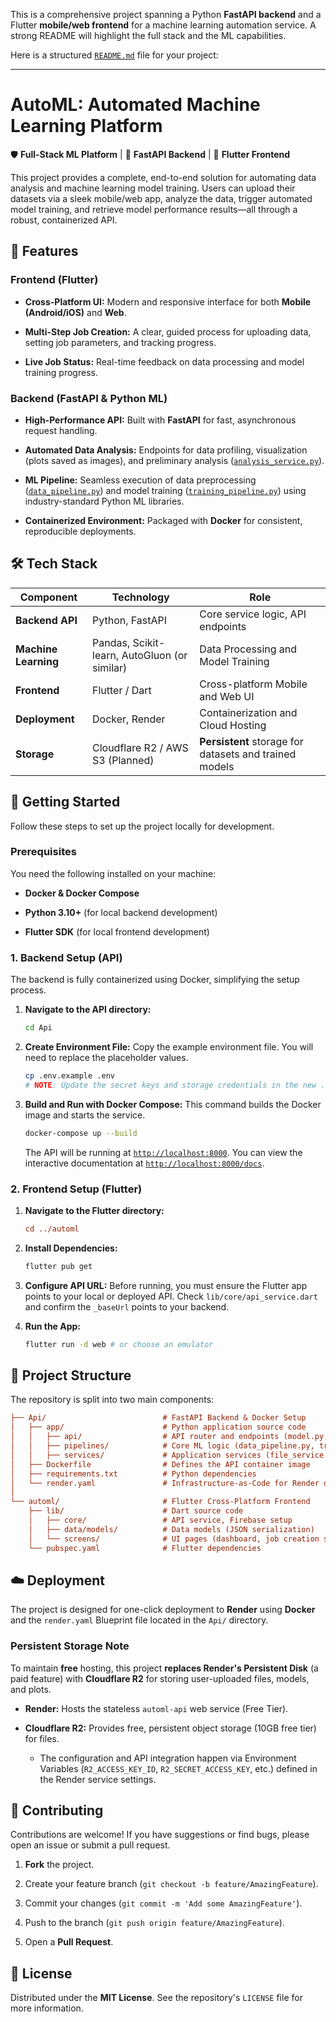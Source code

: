 This is a comprehensive project spanning a Python **FastAPI backend** and a Flutter **mobile/web frontend** for a machine learning automation service. A strong README will highlight the full stack and the ML capabilities.

Here is a structured [`README.md`](http://README.md) file for your project:

---

# AutoML: Automated Machine Learning Platform

🛡️ **Full-Stack ML Platform** | 🚀 **FastAPI Backend** | 💙 **Flutter Frontend**

This project provides a complete, end-to-end solution for automating data analysis and machine learning model training. Users can upload their datasets via a sleek mobile/web app, analyze the data, trigger automated model training, and retrieve model performance results—all through a robust, containerized API.

## 🌟 Features

### Frontend (Flutter)

* **Cross-Platform UI:** Modern and responsive interface for both **Mobile (Android/iOS)** and **Web**.
    
* **Multi-Step Job Creation:** A clear, guided process for uploading data, setting job parameters, and tracking progress.
    
* **Live Job Status:** Real-time feedback on data processing and model training progress.
    

### Backend (FastAPI & Python ML)

* **High-Performance API:** Built with **FastAPI** for fast, asynchronous request handling.
    
* **Automated Data Analysis:** Endpoints for data profiling, visualization (plots saved as images), and preliminary analysis ([`analysis_service.py`](https://github.com/ChinmayBansal010/AutoML/blob/main/Api/app/services/analysis_service.py)).
    
* **ML Pipeline:** Seamless execution of data preprocessing ([`data_pipeline.py`](https://github.com/ChinmayBansal010/AutoML/blob/main/Api/app/pipelines/data_pipeline.py)) and model training ([`training_pipeline.py`](https://github.com/ChinmayBansal010/AutoML/blob/main/Api/app/pipelines/training_pipeline.py)) using industry-standard Python ML libraries.
    
* **Containerized Environment:** Packaged with **Docker** for consistent, reproducible deployments.
    

## 🛠️ Tech Stack

| **Component** | **Technology** | **Role** |
| --- | --- | --- |
| **Backend API** | Python, FastAPI | Core service logic, API endpoints |
| **Machine Learning** | Pandas, Scikit-learn, AutoGluon (or similar) | Data Processing and Model Training |
| **Frontend** | Flutter / Dart | Cross-platform Mobile and Web UI |
| **Deployment** | Docker, Render | Containerization and Cloud Hosting |
| **Storage** | Cloudflare R2 / AWS S3 (Planned) | **Persistent** storage for datasets and trained models |

## 🚀 Getting Started

Follow these steps to set up the project locally for development.

### Prerequisites

You need the following installed on your machine:

* **Docker & Docker Compose**
    
* **Python 3.10+** (for local backend development)
    
* **Flutter SDK** (for local frontend development)
    

### 1\. Backend Setup (API)

The backend is fully containerized using Docker, simplifying the setup process.

1. **Navigate to the API directory:**
    
    ```bash
    cd Api
    ```
    
2. **Create Environment File:** Copy the example environment file. You will need to replace the placeholder values.
    
    ```bash
    cp .env.example .env
    # NOTE: Update the secret keys and storage credentials in the new .env file
    ```
    
3. **Build and Run with Docker Compose:** This command builds the Docker image and starts the service.
    
    ```bash
    docker-compose up --build
    ```
    
    The API will be running at [`http://localhost:8000`](http://localhost:8000). You can view the interactive documentation at [`http://localhost:8000/docs`](http://localhost:8000/docs).
    

### 2\. Frontend Setup (Flutter)

1. **Navigate to the Flutter directory:**
    
    ```ini
    cd ../automl
    ```
    
2. **Install Dependencies:**
    
    ```bash
    flutter pub get
    ```
    
3. **Configure API URL:** Before running, you must ensure the Flutter app points to your local or deployed API. Check `lib/core/api_service.dart` and confirm the `_baseUrl` points to your backend.
    
4. **Run the App:**
    
    ```bash
    flutter run -d web # or choose an emulator
    ```
    

## 📂 Project Structure

The repository is split into two main components:

```ini
├── Api/                          # FastAPI Backend & Docker Setup
│   ├── app/                      # Python application source code
│   │   ├── api/                  # API router and endpoints (model.py, upload.py)
│   │   ├── pipelines/            # Core ML logic (data_pipeline.py, training_pipeline.py)
│   │   ├── services/             # Application services (file_service.py, analysis_service.py)
│   ├── Dockerfile                # Defines the API container image
│   ├── requirements.txt          # Python dependencies
│   └── render.yaml               # Infrastructure-as-Code for Render deployment
│
└── automl/                       # Flutter Cross-Platform Frontend
    ├── lib/                      # Dart source code
    │   ├── core/                 # API service, Firebase setup
    │   ├── data/models/          # Data models (JSON serialization)
    │   └── screens/              # UI pages (dashboard, job creation steps, results)
    └── pubspec.yaml              # Flutter dependencies
```

## ☁️ Deployment

The project is designed for one-click deployment to **Render** using **Docker** and the `render.yaml` Blueprint file located in the `Api/` directory.

### Persistent Storage Note

To maintain **free** hosting, this project **replaces Render's Persistent Disk** (a paid feature) with **Cloudflare R2** for storing user-uploaded files, models, and plots.

* **Render:** Hosts the stateless `automl-api` web service (Free Tier).
    
* **Cloudflare R2:** Provides free, persistent object storage (10GB free tier) for files.
    
    * The configuration and API integration happen via Environment Variables (`R2_ACCESS_KEY_ID`, `R2_SECRET_ACCESS_KEY`, etc.) defined in the Render service settings.
        

## 🤝 Contributing

Contributions are welcome! If you have suggestions or find bugs, please open an issue or submit a pull request.

1. **Fork** the project.
    
2. Create your feature branch (`git checkout -b feature/AmazingFeature`).
    
3. Commit your changes (`git commit -m 'Add some AmazingFeature'`).
    
4. Push to the branch (`git push origin feature/AmazingFeature`).
    
5. Open a **Pull Request**.
    

## 📄 License

Distributed under the **MIT License**. See the repository's `LICENSE` file for more information.
